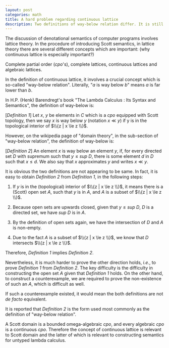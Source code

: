 ```yaml
---
layout: post
categories: math
title: A hard problem regarding continuous lattice
description: Two definitions of way-below relation differ. It is still hard to prove that they are de facto equivalent to each other.
---
```

 
The discussion of denotational semantics of computer programs involves lattice theory.
In the procedure of introducing Scott semantics, in lattice theory there are several different 
concepts which are important: (why continuous lattice is especially important?)

Complete partial order (*cpo*'s), complete lattices, continuous lattices
and algebraic lattices.

In the definition of continuous lattice, it involves a crucial concept which is so-called "way-below 
relation". Literally, "$a$ is way below $b$" means $a$ is far lower than $b$. 

In H.P. (Henk) Barendregt's book "The Lambda Calculus : Its Syntax and Semantics", 
the definition of way-below is:

[*Definition 1*] Let $x$, $y$ be elements in $C$ which is a *cpo* equipped with Scott topology, then we say
$x$ is way below $y$ (notation $x \ll y$) if y is in the topological interior of $\\{z | x \le z \\}$.

However, on the wikipedia page of "domain theory", in the sub-section of "way-below relation", the definition 
of way-below is:

[*Definition 2*] An element $x$ is way below an element $y$, if, for every directed set $D$ with supremum 
such that $y \le sup~D$, there is some element $d$ in $D$ such that $x \le d$. We also say that $x$ approximates 
$y$ and writes $x \ll y$.

It is obvious the two definitions are not appearing to be same. In fact, it is easy to obtain *Definition 2* 
from *Definition 1*, in the following steps:

1. If $y$ is in the (topological) interior of $\\{z | x \le z \\}$, it means there is a (Scott) open set $A$, 
such that $y$ is in $A$, and $A$ is a subset of $\\{z | x \le z \\}$.

2. Because open sets are upwards closed, given that $y \le sup~D$, $D$ is a directed set, we have $sup~D$ is in 
$A$. 

3. By the definition of open sets again, we have the intersection of $D$ and $A$ is non-empty.

4. Due to the fact $A$ is a subset of $\\{z | x \le z \\}$, we know that $D$ intersects $\\{z | x \le z \\}$. 

Therefore, *Definition 1* implies *Definition 2*.

Nevertheless, it is much harder to prove the other direction holds, *i.e.*, to prove *Definition 1* from *Definition 2*. 
The key difficulty is the difficulty in constructing the open set $A$ given that *Definition 1* holds. On the other hand, 
to construct a counterexample, we are required to prove the non-existence of such an $A$, which is difficult as well.

If such a counterexample existed, it would mean the both definitions are not *de facto* equivalent.

It is reported that *Definition 2* is the form used most commonly as the definition of "way-below relation".

A Scott domain is a bounded omega-algebraic *cpo*, and every algebraic *cpo* is a continuous *cpo*. Therefore
the concept of continuous lattice is relevant to Scott domain and the latter of which is relevant to
constructing semantics for untyped lambda calculus.

